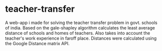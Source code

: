 # teacher-transfer

A web-app i made for solving the teacher transfer problem in govt. schools of india.
Based on the gale-shapley algorithm calculates the least average distance of schools and homes of teachers. Also takes into account the teacher's work experience in faroff place. Distances were calculated using the Google Distance matrix API. 
